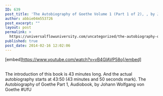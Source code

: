 ```yaml
---
ID: 639
post_title: 'The Autobiography of Goethe Volume 1 (Part 1 of 2), , by Johann Wolfgang von Goethe #UfU'
author: abbie04m553726
post_excerpt: ""
layout: post
permalink: >
  https://universalflowuniversity.com/uncategorized/the-autobiography-of-goethe-volume-1-part-1-of-2-by-johann-wolfgang-von-goethe-ufu/
published: true
post_date: 2014-02-16 12:02:06
---
```

[embed]https://www.youtube.com/watch?v=vB4GlAVP58o[/embed]</br></br>
<p>The introduction of this book is 43 minutes long. And the actual autobiography starts at 
43:50 (43 minutes and 50 seconds mark).
The Autobiography of Goethe Part 1, Audiobook, by Johann Wolfgang von Goethe #UfU</p>